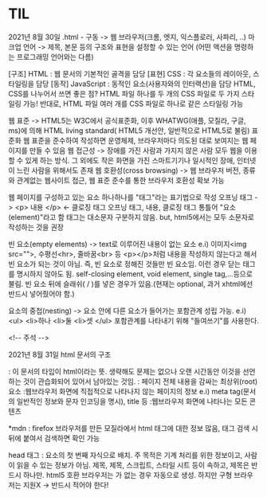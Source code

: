 # TIL
2021년 8월 30일
.html - 구동 -> 웹 브라우저(크롬, 엣지, 익스플로러, 사파리, ..)
마크업 언어 -> 제목, 본문 등의 구조와 표현을 설정할 수 있는 언어 (어떤 액션을 명령하는 프로그래밍 언어와는 다름)

[구조] HTML : 웹 문서의 기본적인 골격을 담당
[표현] CSS : 각 요소들의 레이아웃, 스타일링을 담당
[동작] JavaScript : 동적인 요소(사용자와의 인터랙션)을 담당
HTML, CSS를 나누어서 쓰면 좋은 점? HTML 파일 하나를 두 개의 CSS 파일로 두 가지 스타일링 가능! 반대로, HTML 파일 여러 개를 CSS 파일로 하나로 같은 스타일링 가능

웹 표준 -> HTML5는 W3C에서 공식표준화, 이후 WHATWG(애플, 모질라, 구글, ms)에 의해 HTML living standard( HTML5 개선안, 일반적으로 HTML5로 불림) 표준화
                웹 표준을 준수하여 작성하면 운영체제, 브라우저마다 의도된 대로 보여지는 웹 페이지를 만들 수 있음
웹 접근성 -> 장애를 가진 사람과 가지지 않은 사람 모두 웹을 이용할 수 있게 하는 방식. 그 외에도 작은 화면을 가진 스마트기기나 일시적인 장애, 인터넷이 느린 사람을 위해서도 존재
웹 호환성(cross browsing) -> 웹 브라우저 버전, 종류와 관계없는 웹사이트 접근, 웹 표준 준수를 통한 브라우저 호환성 확보 가능

웹 페이지를 구성하고 있는 요소 하나하나를 "태그"라는 표기법으로 작성
오프닝 태그 -> \<p> 내용 \</p> <- 클로징 태그
오프닝 태그, 내용, 클로징 태그 통틀어 "요소(element)"라고 함
태그는 대소문자 구분하지 않음. but, html5에서는 모두 소문자로 작성하는 것을 권장

빈 요소(empty elements) -> text로 이루어진 내용이 없는 요소 e.i) 이미지\<img src="">, 수평선\<hr>, 줄바꿈\<br> 등
\<p>\</p>처럼 내용을 작성하지 않는다고 해서 빈 요소가 되는 것이 아님. 즉, 빈 요소로 정해진 것들만 빈 요소임.
이런 경우 닫는 태그를 명시하지 않아도 됨. self-closing element, void element, single tag,...등으로 불림.
빈 요소 뒤에 슬래쉬( / )를 넣은 경우가 있음.(현재는 optional, 과거 xhtml에선 반드시 넣어줬어야 함.) 

요소의 중첩(nesting) -> 요소 안에 다른 요소가 들어가는 포함관계 성립 가능.
e.i) \<ul>
        \<li>하나</li>
        \<li>둘</li>
        \<li>셋</li>
    \</ul>
포함관계를 나타내기 위해 "들여쓰기"를 사용한다.

\<!-- 주석 -->

2021년 8월 31일
html 문서의 구조
<!doctype html> : 이 문서의 타입이 html이라는 뜻. 생략해도 문제는 없으나 오랜 시간동안 이것을 선언하는 것이 관습화되어 있어서 남아있는 것임.
<html></html>: 페이지 전체 내용을 감싸는 최상위(root) 요소
<head></head>:웹브라우저 화면에 직접적으로 나타나지 않는 페이지의 정보 e.i) meta tag(문서의 일반적인 정보와 문자 인코딩을 명시), title 등
<body></body>:웹브라우저 화면에 나타나는 모든 콘텐츠

*mdn : firefox 브라우저를 만든 모질라에서 html 태그에 대한 정보 많음, 태그 검색 시 뒤에 붙여서 검색하면 확인 가능

head 태그 : <html> 요소의 첫 번째 자식으로 배치. 주 목적은 기계 처리를 위한 정보이고, 사람이 읽을 수 있는 정보가 아님. 제목, 제목, 스크립트, 스타일 시트 등이 속하고, 제목은 반드시 하나만. 
html5 호환 브라우저는 <head>가 없는 경우 자동으로 생성. 하지만 구형 브라우저는 지원X -> 반드시 적어야 한다!
